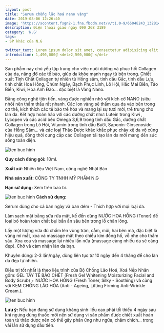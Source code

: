```yaml
---
layout: post
title: "Serum chống lão hoá nano vàng"
date: 2019-08-06 12:26:40
image: 'https://scontent.fsgn2-1.fna.fbcdn.net/v/t1.0-9/66048243_1328144480672987_2607204676642275328_n.jpg?_nc_cat=107&_nc_oc=AQm96O7O_1uk_runtWs3DdJ1RCHLIgWA_EA5R6M9HN-tzBKA4ed1eyG8tXnbDmTaunQ&_nc_ht=scontent.fsgn2-1.fna&oh=92d193f3b76bfad2d0568e3b829e60db&oe=5D7B6F38'
description: Điện thoại giao ngay 090 268 3189
category: 'N.G'
tags:
- SP khác của N.G

twitter_text: Lorem ipsum dolor sit amet, consectetur adipisicing elit.
introduction: 1,490,000₫ <del>2,500,000₫ </del>
---
```


Sản phẩm này chủ yếu tập trung cho việc nuôi dưỡng và phục hồi Collagen của da, nâng đỡ các tế bào, giúp da khỏe mạnh ngay từ bên trong.
Chiết xuất Tinh Chất Collagen tự nhiên từ Hồng sâm, tinh dầu Gấc, tinh dầu Lựu, tinh chất Hoa Hồng, Chùm Ngây, Bạch Phục Linh, Lô Hội, Hắc Mai Biển, Tảo Biển, Kiwi, Hoa Anh Đào... đặc biệt là Vàng Nano.

Bằng công nghệ tiên tiến, vàng được nghiền nhỏ với kích cỡ NANO (siêu nhỏ) nên thẩm thấu rất nhanh. Các Ion vàng sẽ thấm qua da vào bên trong cơ thể, kích thích các tế bào trẻ hóa và mang lại sự tươi mới, trẻ trung cho làn da. Kết hợp hoàn hảo với các dưỡng chất như:  Lutein trong Kiwi , Lycopen và các acid béo Omega 3,6,9 trong tinh dầu Gấc, dưỡng chất Collagen trong Lô Hội, Vitamin trong tinh dầu Bưởi,  Saponin-Ginsenoside của Hồng Sâm... và các loại Thảo Dược khác khắc phục chảy xệ da vô cùng hiệu quả, đồng thời cung cấp các Collagen tái tạo làn da mới mang đến sức sống toàn diện.

![ten buc hinh](https://scontent.fsgn2-4.fna.fbcdn.net/v/t1.0-9/66383624_1334576296696472_6425188615738884096_n.jpg?_nc_cat=109&_nc_oc=AQmr8igTu7u-PD6Iyr80BVgVDysuRvckw9YFoPHq9BSZzwtimRfca11PU9d2LfAc-ts&_nc_ht=scontent.fsgn2-4.fna&oh=07452eefcf7fde058ffd4d021c9f3fba&oe=5DB9D739 "ten buc hinh")

**Quy cách đóng gói:** 10ml.

**Xuất xứ:** Nhiên liệu Việt Nam, công nghệ Nhật Bản

**Nhà sản xuất:** CÔNG TY TNHH MỸ PHẨM N.G 

**Hạn sử dụng:** Xem trên bao bì.

![ten buc hinh](https://scontent.fsgn2-3.fna.fbcdn.net/v/t1.0-9/66353828_1334576150029820_2046433422691270656_n.jpg?_nc_cat=108&_nc_oc=AQlEnWNQgu_Kqutqid9A9HVn5NqYxkm7tUPbWxDiAbHF4aeGd_KBlYywBP9rtPfRDAU&_nc_ht=scontent.fsgn2-3.fna&oh=8a4508786014c655f53291d29ad3fb71&oe=5DB3BBBD "ten buc hinh")
**Cách sử dụng:**

Serum dùng cho cả ban ngày và ban đêm - Thích hợp với mọi loại da.

Làm sạch mặt bằng sữa rửa mặt, kế đến dùng NƯỚC HOA HỒNG (Toner)  để loại bỏ hoàn toàn chất bụi bẩn ẩn sâu bên trong lỗ chân lông.

Lấy một lượng vừa đủ chấm lên vùng trán, cằm, mũi, hai bên má, đặc biệt là vùng mí mắt, xoa và massage mặt theo chiều kim đồng hồ, vỗ nhẹ cho thấm sâu. Xoa xoa và massage lại nhiều lần nữa (massage càng nhiều da sẽ càng đẹp). Chờ và cảm nhận làn da bạn.

Khuyên dùng: 2-3 lần/ngày, dùng liên tục từ 10 ngày đến 4 tháng để cho làn da đẹp tự nhiên.

Điều trị tốt nhất là theo liệu trình của Bộ Chống Lão Hoá, Xoá Nếp Nhăn gồm: GEL TẨY TẾ BÀO CHẾT (Fresh Gel Whitening Moisturizing Facial and Body Scrub) + NƯỚC HOA HỒNG (Fresh Toner, Silky - Soothing) và cùng với KEM CHỐNG LÃO HÓA (Anti -  Ageing, Lifting Firming Anti-Wrinkle Cream.).

![ten buc hinh](https://scontent.fsgn2-1.fna.fbcdn.net/v/t1.0-9/66288373_1334576316696470_2090423014607814656_n.jpg?_nc_cat=104&_nc_oc=AQl4RTiQeJj9ZWfSLhPT9-q0ngYQh01y6l_dRQdX9QkkDnsRt59SBB4_1ZcAedCvyks&_nc_ht=scontent.fsgn2-1.fna&oh=578a05a162d846c694035988c866d3a6&oe=5DAE5F81 "ten buc hinh")

**Lưu ý:** Nếu bạn đang sử dụng kháng sinh liều cao phải tối thiểu 4 ngày sau khi ngưng dùng thuốc mới nên sử dụng vì sản phẩm được chiết xuất hoàn toàn từ thảo dược nên có thể gây phản ứng như ngứa, châm chích... trong vài lần sử dụng đầu tiên.